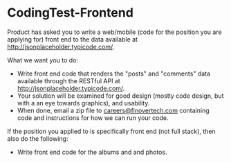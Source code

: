 # CodingTest-Frontend

Product has asked you to write a web/mobile (code for the position you are applying for) front end to the data available at http://jsonplaceholder.typicode.com/.

What we want you to do:
- Write front end code that renders the "posts" and "comments" data available through the RESTful API at http://jsonplaceholder.typicode.com/.
- Your solution will be examined for good design (mostly code design, but with a an eye towards graphics), and usability.
- When done, email a zip file to careers@finovertech.com containing code and instructions for how we can run your code. 

If the position you applied to is specifically front end (not full stack), then also do the following:
- Write front end code for the albums and and photos.

